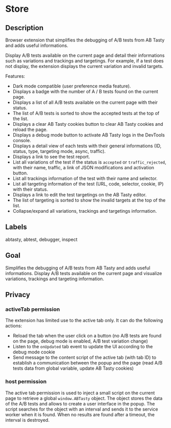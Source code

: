 # Store

## Description

Browser extension that simplifies the debugging of A/B tests from AB Tasty and adds useful informations.

Display A/B tests available on the current page and detail their informations such as variations and trackings and targetings. For example, if a test does not display, the extension displays the current variation and invalid targets.

Features:

- Dark mode compatible (user preference media feature).
- Displays a badge with the number of A / B tests found on the current page.
- Displays a list of all A/B tests available on the current page with their status.
- The list of A/B tests is sorted to show the accepted tests at the top of the list.
- Displays a clear AB Tasty cookies button to clear AB Tasty cookies and reload the page.
- Displays a debug mode button to activate AB Tasty logs in the DevTools console.
- Displays a detail view of each tests with their general informations (ID, status, type, targeting mode, async, traffic).
- Displays a link to see the test report.
- List all variations of the test if the status is `accepted` or `traffic_rejected`, with their name, traffic, a link of JSON modifications and activation button.
- List all trackings information of the test with their name and selector.
- List all targeting information of the test (URL, code, selector, cookie, IP) with their status.
- Displays a link to edit the test targetings on the AB Tasty editor.
- The list of targeting is sorted to show the invalid targets at the top of the list.
- Collapse/expand all variations, trackings and targetings information.

## Labels

abtasty, abtest, debugger, inspect

## Goal

Simplifies the debugging of A/B tests from AB Tasty and adds useful informations. Display A/B tests available on the current page and visualize variations, trackings and targeting information.

## Privacy

### activeTab permission

The extension has limited use to the active tab only. It can do the following actions:

- Reload the tab when the user click on a button (no A/B tests are found on the page, debug mode is enabled, A/B test variation change)
- Listen to the `onUpdated` tab event to update the UI according to the debug mode cookie
- Send message to the content script of the active tab (with tab ID) to establish a communication between the popup and the page (read A/B tests data from global variable, update AB Tasty cookies)

### host permission

The active tab permission is used to inject a small script on the current page to retrieve a global `window.ABTasty` object. The object stores the data of the A/B tests and allows to create a user interface in the popup. The script searches for the object with an interval and sends it to the service worker when it is found. When no results are found after a timeout, the interval is destroyed.
